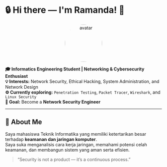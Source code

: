 <!-- README.md for Ramanda BP -->
# 🔒 Hi there — I'm Ramanda! 👋

<p align="center">
  <img src="https://github.com/ramandabp.png" alt="avatar" width="120" style="border-radius:50%"/>
</p>

**🎓 Informatics Engineering Student | Networking & Cybersecurity Enthusiast**  
**💡 Interests:** Network Security, Ethical Hacking, System Administration, and Network Design  
**⚙️ Currently exploring:** `Penetration Testing`, `Packet Tracer`, `Wireshark`, and `Linux Security`  
**🎯 Goal:** Become a **Network Security Engineer**

---

## 🧠 About Me
Saya mahasiswa Teknik Informatika yang memiliki ketertarikan besar terhadap **keamanan dan jaringan komputer**.  
Saya suka menganalisis cara kerja jaringan, memahami potensi celah keamanan, dan membangun sistem yang aman serta efisien.  

> “Security is not a product — it’s a continuous process.”
